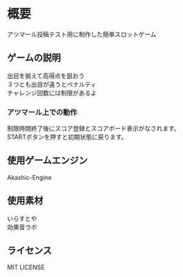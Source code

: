 # 概要
アツマール投稿テスト用に制作した簡単スロットゲーム

## ゲームの説明
出目を揃えて高得点を狙おう<br>
３つとも出目が違うとペナルティ<br>
チャレンジ回数には制限があるよ

### アツマール上での動作
制限時間終了後にスコア登録とスコアボード表示がなされます。<br>
STARTボタンを押すと初期状態に戻ります。

## 使用ゲームエンジン
Akashic-Engine

## 使用素材
いらすとや<br>
効果音ラボ

## ライセンス
MIT LICENSE
